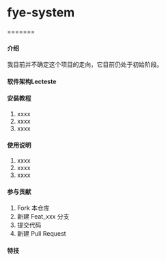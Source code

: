 
# fye-system
=======


#### 介绍
我目前并不确定这个项目的走向，它目前仍处于初始阶段。

#### 软件架构Lecteste

#### 安装教程

1.  xxxx
2.  xxxx
3.  xxxx

#### 使用说明

1.  xxxx
2.  xxxx
3.  xxxx

#### 参与贡献

1.  Fork 本仓库
2.  新建 Feat_xxx 分支
3.  提交代码
4.  新建 Pull Request


#### 特技
